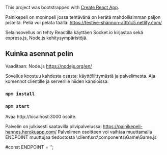 This project was bootstrapped with [Create React App](https://github.com/facebook/create-react-app).

Painikepeli on moninpeli jossa tehtävänä on kerätä mahdollisimman paljon pisteitä. Peliä voi pelata täällä: https://festive-shannon-a3b1c5.netlify.com/

Selainsovellus on tehty Reactilla käyttäen Socket.io kirjastoa sekä express.js, Node.js kehitysympäristöjä.

## Kuinka asennat pelin

Vaaditaan: Node.js https://nodejs.org/en/

Sovellus koostuu kahdesta osasta: käyttöliittymästä ja palvelimesta. Aja komennot clientille ja serverille niiden kansioissa:

### `npm install`

### `npm start`

Avaa http://localhost:3000 osoite.



Palvelin on julkisesti saatavilla pilvipalvelussa: https://painikepeli-hannes.herokuapp.com/
Palvelimen osoitteen voi vaihtaa muuttamalla ENDPOINT muuttujaa tiedostosta \client\src\components\Game\Game.js

#const ENDPOINT = '';

